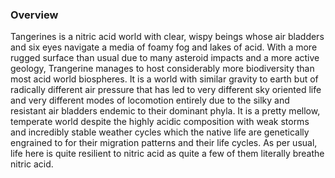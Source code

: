 
### Overview

Tangerines is a nitric acid world with clear, wispy beings whose air bladders and six eyes navigate a media of foamy fog and lakes of acid.  With a more rugged surface than usual due to many asteroid impacts and a more active geology, Trangerine manages to host considerably more biodiversity than most acid world biospheres.  It is a world with similar gravity to earth but of radically different air pressure that has led to very different sky oriented life and very different modes of locomotion entirely due to the silky and resistant air bladders endemic to their dominant phyla.  It is a pretty mellow, temperate world despite the highly acidic composition with weak storms and incredibly stable weather cycles which the native life are genetically engrained to for their migration patterns and their life cycles.  As per usual, life here is quite resilient to nitric acid as quite a few of them literally breathe nitric acid.
